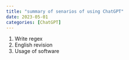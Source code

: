 ```yaml
---
title: "summary of senarios of using ChatGPT"
date: 2023-05-01
categories: [ChatGPT]
---
```


1. Write regex
2. English revision 
3. Usage of software 




